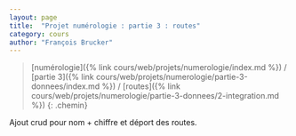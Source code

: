 ```yaml
---
layout: page
title:  "Projet numérologie : partie 3 : routes"
category: cours
author: "François Brucker"
---
```


> [numérologie]({% link cours/web/projets/numerologie/index.md %}) / [partie 3]({% link cours/web/projets/numerologie/partie-3-donnees/index.md %}) / [routes]({% link cours/web/projets/numerologie/partie-3-donnees/2-integration.md %})
{: .chemin}

Ajout crud pour nom + chiffre et déport des routes.
